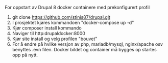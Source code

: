 For oppstart av Drupal 8 docker containere med prekonfigurert profil

1. git clone https://github.com/stinis87/drupal.git
2. I prosjektet kjøres kommandoen "docker-compose up -d"
3. Kjør composer install kommando
3. Naviger til http:drupaldocker:8000
4. Kjør site install og velg profilen "bouvet"
5. For å endre på hvilke versjon av php, mariadb/mysql, nginx/apache osv benyttes .evn filen. Docker bildet og container må bygges op startes opp på nytt.

